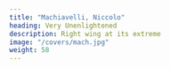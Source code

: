 ```yaml
---
title: "Machiavelli, Niccolo"
heading: Very Unenlightened
description: Right wing at its extreme
image: "/covers/mach.jpg"
weight: 58
---
```

